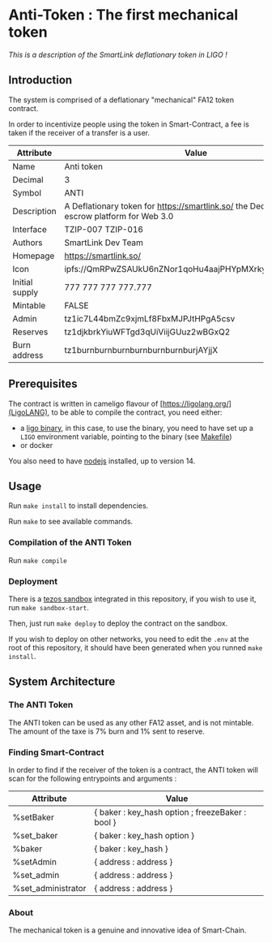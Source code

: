 # Anti-Token : The first mechanical token

*This is a description of the SmartLink deflationary token in LIGO !*

## Introduction

The system is comprised of a deflationary "mechanical" FA12 token contract.

In order to incentivize people using the token in Smart-Contract, a fee is taken
if the receiver of a transfer is a user.

| Attribute | Value |
|---|---|
| Name | Anti token |
| Decimal | 3 |
| Symbol | ANTI |
| Description | A Deflationary token for <https://smartlink.so/> the Decentralized escrow platform for Web 3.0 |
| Interface | TZIP-007 TZIP-016 |
| Authors | SmartLink Dev Team |
| Homepage | <https://smartlink.so/> |
| Icon | ipfs://QmRPwZSAUkU6nZNor1qoHu4aajPHYpMXrkyZNi8EaNWAmm |
| Initial supply | 777 777 777 777.777 |
| Mintable | FALSE |
| Admin | tz1ic7L44bmZc9xjmLf8FbxMJPJtHPgA5csv |
| Reserves | tz1djkbrkYiuWFTgd3qUiViijGUuz2wBGxQ2 |
| Burn address | tz1burnburnburnburnburnburnburjAYjjX |

## Prerequisites

The contract is written in cameligo flavour of [https://ligolang.org/](LigoLANG),
to be able to compile the contract, you need either:

- a [ligo binary](https://ligolang.org/docs/intro/installation#static-linux-binary),
  in this case, to use the binary, you need to have set up a `LIGO` environment variable,
  pointing to the binary (see [Makefile](./Makefile))
- or docker

You also need to have [nodejs](https://nodejs.org/en/) installed, up to version 14.

## Usage

Run `make install` to install dependencies.

Run `make` to see available commands.

### Compilation of the ANTI Token

Run `make compile`

### Deployment

There is a [tezos sandbox](https://gitlab.com/tezos/flextesa) integrated in this
repository, if you wish to use it, run `make sandbox-start`.

Then, just run `make deploy` to deploy the contract on the sandbox.

If you wish to deploy on other networks, you need to edit the `.env` at the root of
this repository, it should have been generated when you runned `make install`.

## System Architecture

### The ANTI Token

The ANTI token can be used as any other FA12 asset, and is not mintable. The amount of the taxe is 7% burn and 1% sent to reserve.

### Finding Smart-Contract

In order to find if the receiver of the token is a contract, the ANTI token will scan for the following entrypoints and arguments :

| Attribute | Value |
|---|---|
| %setBaker          | { baker : key_hash option ; freezeBaker : bool }
| %set_baker        | { baker : key_hash option }
| %baker            | { baker : key_hash }
| %setAdmin          | { address : address }
| %set_admin        | { address : address }
| %set_administrator | { address : address }

### About

The mechanical token is a genuine and innovative idea of Smart-Chain.
